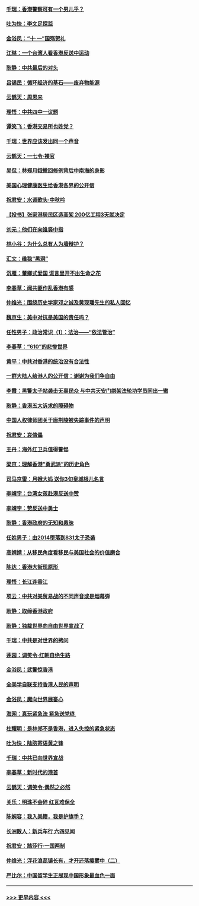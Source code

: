 #### [千瑞：香港警察可有一个男儿乎？](../pages/nsc993/n11513109.md?t=09110611) 
#### [吐为快：李文足探监](../pages/nsc993/n11509622.md?t=09110611) 
#### [金浴凤：“十‧一”国殇贺礼](../pages/nsc993/n11509593.md?t=09110611) 
#### [江琳：一个台湾人看香港反送中运动](../pages/nsc993/n11509211.md?t=09110611) 
#### [耿静：中共最后的对头](../pages/nsc993/n11508308.md?t=09110611) 
#### [吕锡民：循环经济的基石——废弃物能源](../pages/nsc993/n11508212.md?t=09110611) 
#### [云鹤天：周恩来](../pages/nsc993/n11508055.md?t=09110611) 
#### [理悟：中共四中一议题](../pages/nsc993/n11507782.md?t=09110611) 
#### [谭笑飞：香港交易所也姓党？](../pages/nsc993/n11507753.md?t=09110611) 
#### [千瑞：世界应该发出同一个声音](../pages/nsc993/n11507290.md?t=09110611) 
#### [云鹤天：一七令‧裸官](../pages/nsc993/n11507177.md?t=09110611) 
#### [吴侃：林郑月娥撤回修例背后中南海的身影](../pages/nsc993/n11506876.md?t=09110611) 
#### [美国心理健康医生给香港各界的公开信](../pages/nsc993/n11506809.md?t=09110611) 
#### [祝君安：水调歌头‧中秋吟](../pages/nsc993/n11506758.md?t=09110611) 
#### [【投书】张家港居民区造高架 200亿工程3天就决定](../pages/nsc993/n11506682.md?t=09110611) 
#### [刘元：他们在向谁竖中指](../pages/nsc993/n11505384.md?t=09110611) 
#### [林小谷：为什么总有人为墙辩护？](../pages/nsc993/n11505226.md?t=09110611) 
#### [汇文：维稳“黑洞”](../pages/nsc993/n11504347.md?t=09110611) 
#### [沉雁：董卿式爱国 谎言里开不出生命之花](../pages/nsc993/n11503215.md?t=09110611) 
#### [李春草：闻共匪作乱香港有感](../pages/nsc993/n11503072.md?t=09110611) 
#### [仲维光：围绕历史学家邓之诚及黄现璠先生的私人回忆](../pages/nsc993/n11501330.md?t=09110611) 
#### [魏京生：美中对抗是美国的责任吗？](../pages/nsc993/n11500723.md?t=09110611) 
#### [任性男子：政治常识（1）：法治——“依法管治”](../pages/nsc993/n11500791.md?t=09110611) 
#### [李春草：“610”的悲惨世界](../pages/nsc993/n11501141.md?t=09110611) 
#### [黄平：中共对香港的统治没有合法性](../pages/nsc993/n11499473.md?t=09110611) 
#### [一群大陆人给港人的公开信：谢谢为我们争自由](../pages/nsc993/n11500402.md?t=09110611) 
#### [李霞：黑警太子站袭击无辜民众 与中共天安门绑架法轮功学员同出一辙](../pages/nsc993/n11499805.md?t=09110611) 
#### [耿静：香港五大诉求的障碍物](../pages/nsc993/n11497578.md?t=09110611) 
#### [中国人权律师团关于唐荆陵被失踪事件的声明](../pages/nsc993/n11500014.md?t=09110611) 
#### [祝君安：哀傀儡](../pages/nsc993/n11499776.md?t=09110611) 
#### [王丹：海外红卫兵值得警惕](../pages/nsc993/n11498138.md?t=09110611) 
#### [梁京：理解香港“勇武派”的历史角色](../pages/nsc993/n11498006.md?t=09110611) 
#### [司马京雷：月娥大妈  送你3句皇城根儿名言](../pages/nsc993/n11497885.md?t=09110611) 
#### [李靖宇：台湾女孩赴港反送中赞](../pages/nsc993/n11497721.md?t=09110611) 
#### [李靖宇：赞反送中勇士](../pages/nsc993/n11497452.md?t=09110611) 
#### [耿静：香港政府的无知和愚昧](../pages/nsc993/n11494238.md?t=09110611) 
#### [任姓男子：由2014堕落到831太子恐袭](../pages/nsc993/n11496683.md?t=09110611) 
#### [高婧婧：从移民角度看移民与美国社会的价值磨合](../pages/nsc993/n11495757.md?t=09110611) 
#### [陈达：香港大街现原形 ](../pages/nsc993/n11495441.md?t=09110611) 
#### [理悟：长江连香江](../pages/nsc993/n11495377.md?t=09110611) 
#### [项云：中共对美贸易战的不同声音或是烟幕弹](../pages/nsc993/n11494929.md?t=09110611) 
#### [耿静：取缔香港政府](../pages/nsc993/n11494218.md?t=09110611) 
#### [耿静：独裁世界向自由世界宣战了](../pages/nsc993/n11494190.md?t=09110611) 
#### [千瑞：中共是对世界的拷问](../pages/nsc993/n11493021.md?t=09110611) 
#### [莲园：调笑令‧红朝自绝生路](../pages/nsc993/n11493011.md?t=09110611) 
#### [金浴凤：武警惊香港](../pages/nsc993/n11492994.md?t=09110611) 
#### [全美学自联支持香港人民的声明](../pages/nsc993/n11492630.md?t=09110611) 
#### [金浴凤：魔向世界展畜心](../pages/nsc993/n11492599.md?t=09110611) 
#### [海网：真玩紧急法 紧急送党终 ](../pages/nsc993/n11492535.md?t=09110611) 
#### [杜耀明：是林郑不是香港，进入失控的紧急状态](../pages/nsc993/n11491420.md?t=09110611) 
#### [吐为快：陆胞寄语黄之锋](../pages/nsc993/n11491117.md?t=09110611) 
#### [千瑞：中共已向世界宣战](../pages/nsc993/n11490123.md?t=09110611) 
#### [李春草：新时代的港首](../pages/nsc993/n11489864.md?t=09110611) 
#### [云鹤天：调笑令·偶然之必然](../pages/nsc993/n11489701.md?t=09110611) 
#### [关乐：明珠不会碎 红瓦难保全](../pages/nsc993/n11489647.md?t=09110611) 
#### [陈婉容：我入美籍，我是护旗手？](../pages/nsc993/n11487908.md?t=09110611) 
#### [长洲散人：新兵车行 六四见闻](../pages/nsc993/n11487729.md?t=09110611) 
#### [祝君安：踏莎行‧一国两制](../pages/nsc993/n11487699.md?t=09110611) 
#### [仲维光：浮花浪蕊镇长有，才开还落瘴雾中（二）](../pages/nsc993/n11483286.md?t=09110611) 
#### [严比尔：中国留学生正展现中国形象最血色一面](../pages/nsc993/n11485145.md?t=09110611) 

----
#### [ >>> 更早内容 <<< ](../indexes/nsc993-earlier.md)
